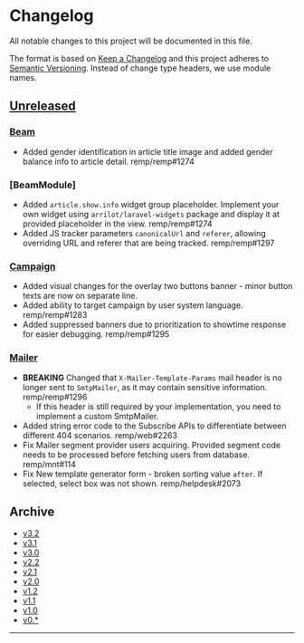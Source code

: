 # Changelog

All notable changes to this project will be documented in this file.

The format is based on [Keep a Changelog](http://keepachangelog.com/) and this project adheres to [Semantic Versioning](http://semver.org/). Instead of change type headers, we use module names.

## [Unreleased]

### [Beam]

- Added gender identification in article title image and added gender balance info to article detail. remp/remp#1274

### [BeamModule]

- Added `article.show.info` widget group placeholder. Implement your own widget using `arrilot/laravel-widgets` package and display it at provided placeholder in the view. remp/remp#1274
- Added JS tracker parameters `canonicalUrl` and `referer`, allowing overriding URL and referer that are being tracked. remp/remp#1297 

### [Campaign]

- Added visual changes for the overlay two buttons banner - minor button texts are now on separate line.
- Added ability to target campaign by user system language. remp/remp#1283
- Added suppressed banners due to prioritization to showtime response for easier debugging. remp/remp#1295

### [Mailer]

- **BREAKING** Changed that `X-Mailer-Template-Params` mail header is no longer sent to `SmtpMailer`, as it may contain sensitive information. remp/remp#1296
  - If this header is still required by your implementation, you need to implement a custom SmtpMailer. 
- Added string error code to the Subscribe APIs to differentiate between different 404 scenarios. remp/web#2263 
- Fix Mailer segment provider users acquiring. Provided segment code needs to be processed before fetching users from database. remp/mnt#114
- Fix New template generator form - broken sorting value `after`. If selected, select box was not shown. remp/helpdesk#2073

## Archive

- [v3.2](./changelogs/CHANGELOG-v3.2.md)
- [v3.1](./changelogs/CHANGELOG-v3.1.md)
- [v3.0](./changelogs/CHANGELOG-v3.0.md)
- [v2.2](./changelogs/CHANGELOG-v2.2.md)
- [v2.1](./changelogs/CHANGELOG-v2.1.md)
- [v2.0](./changelogs/CHANGELOG-v2.0.md)
- [v1.2](./changelogs/CHANGELOG-v1.2.md)
- [v1.1](./changelogs/CHANGELOG-v1.1.md)
- [v1.0](./changelogs/CHANGELOG-v1.0.md)
- [v0.*](./changelogs/CHANGELOG-v0.md)

---

[Beam]: https://github.com/remp2020/remp/tree/master/Beam
[Campaign]: https://github.com/remp2020/remp/tree/master/Campaign
[Mailer]: https://github.com/remp2020/remp/tree/master/Mailer
[Sso]: https://github.com/remp2020/remp/tree/master/Sso
[Segments]: https://github.com/remp2020/remp/tree/master/Beam/go/cmd/segments
[Tracker]: https://github.com/remp2020/remp/tree/master/Beam/go/cmd/tracker

[Unreleased]: https://github.com/remp2020/remp/compare/3.2.0...master
